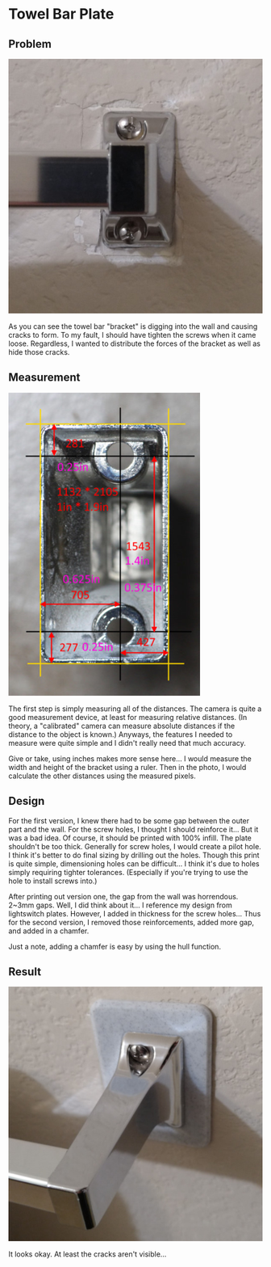 # Towel Bar Plate


## Problem

![Before.](before.jpg)

As you can see the towel bar "bracket" is digging into the wall and causing cracks to form. To my fault, I should have tighten the screws when it came loose. Regardless, I wanted to distribute the forces of the bracket as well as hide those cracks.

## Measurement

![Taking measurements.](measurement.jpg)

The first step is simply measuring all of the distances. The camera is quite a good measurement device, at least for measuring relative distances. (In theory, a "calibrated" camera can measure absolute distances if the distance to the object is known.) Anyways, the features I needed to measure were quite simple and I didn't really need that much accuracy.

Give or take, using inches makes more sense here... I would measure the width and height of the bracket using a ruler. Then in the photo, I would calculate the other distances using the measured pixels.

## Design

For the first version, I knew there had to be some gap between the outer part and the wall. For the screw holes, I thought I should reinforce it... But it was a bad idea. Of course, it should be printed with 100% infill. The plate shouldn't be too thick. Generally for screw holes, I would create a pilot hole. I think it's better to do final sizing by drilling out the holes. Though this print is quite simple, dimensioning holes can be difficult... I think it's due to holes simply requiring tighter tolerances. (Especially if you're trying to use the hole to install screws into.)

After printing out version one, the gap from the wall was horrendous. 2~3mm gaps. Well, I did think about it... I reference my design from lightswitch plates. However, I added in thickness for the screw holes... Thus for the second version, I removed those reinforcements, added more gap, and added in a chamfer.

Just a note, adding a chamfer is easy by using the hull function.

## Result

![Result.](after.jpg)

It looks okay. At least the cracks aren't visible...
